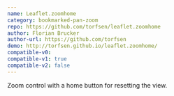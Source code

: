 ```yaml
---
name: Leaflet.zoomhome
category: bookmarked-pan-zoom
repo: https://github.com/torfsen/leaflet.zoomhome
author: Florian Brucker
author-url: https://github.com/torfsen
demo: http://torfsen.github.io/leaflet.zoomhome/
compatible-v0:
compatible-v1: true
compatible-v2: false
---
```


Zoom control with a home button for resetting the view.
